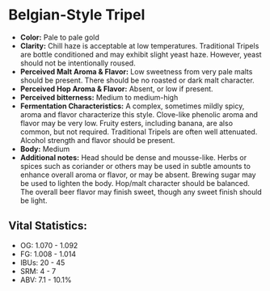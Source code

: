 # Belgian-Style Tripel

- **Color:** Pale to pale gold
- **Clarity:** Chill haze is acceptable at low temperatures. Traditional Tripels are bottle conditioned and may exhibit slight yeast haze. However, yeast should not be intentionally roused.
- **Perceived Malt Aroma & Flavor:** Low sweetness from very pale malts should be present. There should be no roasted or dark malt character.
- **Perceived Hop Aroma & Flavor:** Absent, or low if present.
- **Perceived bitterness:** Medium to medium-high
- **Fermentation Characteristics:** A complex, sometimes mildly spicy, aroma and flavor characterize this style. Clove-like phenolic aroma and flavor may be very low. Fruity esters, including banana, are also common, but not required. Traditional Tripels are often well attenuated. Alcohol strength and flavor should be present.
- **Body:** Medium
- **Additional notes:** Head should be dense and mousse-like. Herbs or spices such as coriander or others may be used in subtle amounts to enhance overall aroma or flavor, or may be absent. Brewing sugar may be used to lighten the body. Hop/malt character should be balanced. The overall beer flavor may finish sweet, though any sweet finish should be light.

## Vital Statistics:

- OG: 1.070 - 1.092
- FG: 1.008 - 1.014
- IBUs: 20 - 45
- SRM: 4 - 7
- ABV: 7.1 - 10.1% 

